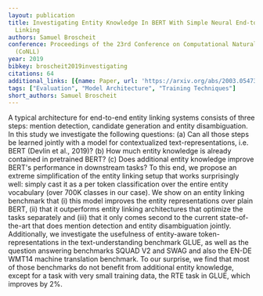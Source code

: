 ```yaml
---
layout: publication
title: Investigating Entity Knowledge In BERT With Simple Neural End-to-end Entity
  Linking
authors: Samuel Broscheit
conference: Proceedings of the 23rd Conference on Computational Natural Language Learning
  (CoNLL)
year: 2019
bibkey: broscheit2019investigating
citations: 64
additional_links: [{name: Paper, url: 'https://arxiv.org/abs/2003.05473'}]
tags: ["Evaluation", "Model Architecture", "Training Techniques"]
short_authors: Samuel Broscheit
---
```

A typical architecture for end-to-end entity linking systems consists of
three steps: mention detection, candidate generation and entity disambiguation.
In this study we investigate the following questions: (a) Can all those steps
be learned jointly with a model for contextualized text-representations, i.e.
BERT (Devlin et al., 2019)? (b) How much entity knowledge is already contained
in pretrained BERT? (c) Does additional entity knowledge improve BERT's
performance in downstream tasks? To this end, we propose an extreme
simplification of the entity linking setup that works surprisingly well: simply
cast it as a per token classification over the entire entity vocabulary (over
700K classes in our case). We show on an entity linking benchmark that (i) this
model improves the entity representations over plain BERT, (ii) that it
outperforms entity linking architectures that optimize the tasks separately and
(iii) that it only comes second to the current state-of-the-art that does
mention detection and entity disambiguation jointly. Additionally, we
investigate the usefulness of entity-aware token-representations in the
text-understanding benchmark GLUE, as well as the question answering benchmarks
SQUAD V2 and SWAG and also the EN-DE WMT14 machine translation benchmark. To
our surprise, we find that most of those benchmarks do not benefit from
additional entity knowledge, except for a task with very small training data,
the RTE task in GLUE, which improves by 2%.